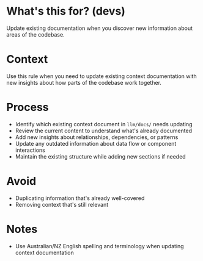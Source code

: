 # What's this for? (devs)

Update existing documentation when you discover new information about areas of the codebase.

# Context

Use this rule when you need to update existing context documentation with new insights about how parts of the codebase work together.

# Process

- Identify which existing context document in `llm/docs/` needs updating
- Review the current content to understand what's already documented
- Add new insights about relationships, dependencies, or patterns
- Update any outdated information about data flow or component interactions
- Maintain the existing structure while adding new sections if needed

# Avoid

- Duplicating information that's already well-covered
- Removing context that's still relevant

# Notes

- Use Australian/NZ English spelling and terminology when updating context documentation
